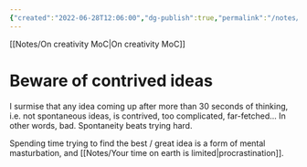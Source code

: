 ```yaml
---
{"created":"2022-06-28T12:06:00","dg-publish":true,"permalink":"/notes/beware-of-contrived-ideas/","dgPassFrontmatter":true,"updated":"2024-12-22T16:23:46.286+01:00"}
---
```


[[Notes/On creativity MoC\|On creativity MoC]]
# Beware of contrived ideas
I surmise that any idea coming up after more than 30 seconds of thinking, i.e. not spontaneous ideas, is contrived, too complicated, far-fetched... In other words, bad. 
Spontaneity beats trying hard.

Spending time trying to find the best / great idea is a form of mental masturbation, and [[Notes/Your time on earth is limited\|procrastination]].